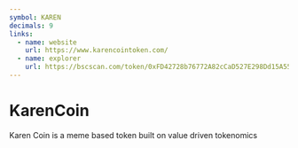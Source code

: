 ```yaml
---
symbol: KAREN
decimals: 9
links:
  - name: website
    url: https://www.karencointoken.com/
  - name: explorer
    url: https://bscscan.com/token/0xFD42728b76772A82cCaD527E298Dd15A55F4DdD6
---
```


# KarenCoin

Karen Coin is a meme based token built on value driven tokenomics
